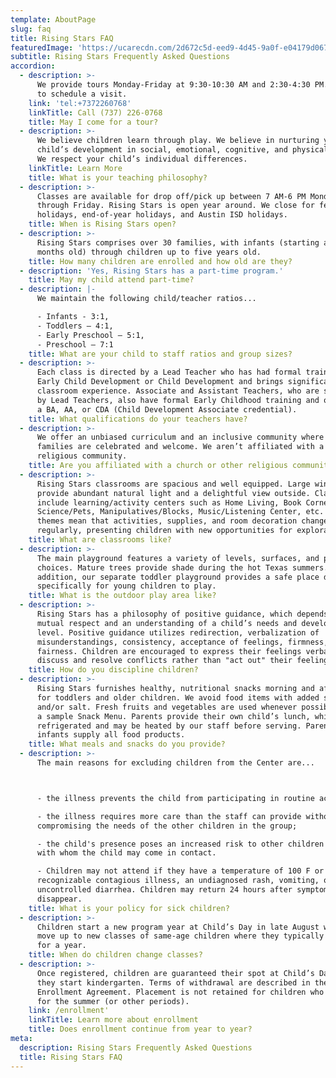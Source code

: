 ```yaml
---
template: AboutPage
slug: faq
title: Rising Stars FAQ
featuredImage: 'https://ucarecdn.com/2d672c5d-eed9-4d45-9a0f-e04179d067a6/'
subtitle: Rising Stars Frequently Asked Questions
accordion:
  - description: >-
      We provide tours Monday-Friday at 9:30-10:30 ​AM and 2:30-4:30 PM. Call us
      to schedule a visit.
    link: 'tel:+7372260768'
    linkTitle: Call (737) 226-0768
    title: May I come for a tour?
  - description: >-
      We believe children learn through play. We believe in nurturing your
      child’s development in social, emotional, cognitive, and physical skills.
      We respect your child’s individual differences.
    linkTitle: Learn More
    title: What is your teaching philosophy?
  - description: >-
      Classes are available for drop off/pick up between 7 AM-6 PM Monday
      through Friday. Rising Stars is open year around. We close for federal
      holidays, end-of-year holidays, and Austin ISD holidays.
    title: When is Rising Stars open?
  - description: >-
      Rising Stars comprises over 30 families, with infants (starting at two
      months old) through children up to five years old.
    title: How many children are enrolled and how old are they?
  - description: 'Yes, Rising Stars has a part-time program.'
    title: May my child attend part-time?
  - description: |-
      We maintain the following child/teacher ratios...

      - Infants - 3:1,
      - Toddlers – 4:1,
      - Early Preschool – 5:1,
      - Preschool – 7:1
    title: What are your child to staff ratios and group sizes?
  - description: >-
      Each class is directed by a Lead Teacher who has had formal training in
      Early Child Development or Child Development and brings significant
      classroom experience. Associate and Assistant Teachers, who are supervised
      by Lead Teachers, also have formal Early Childhood training and often hold
      a BA, AA, or CDA (Child Development Associate credential).
    title: What qualifications do your teachers have?
  - description: >-
      We offer an unbiased curriculum and an inclusive community where all
      families are celebrated and welcome. We aren’t affiliated with a church or
      religious community.
    title: Are you affiliated with a church or other religious community?
  - description: >-
      Rising Stars classrooms are spacious and well equipped. Large windows
      provide abundant natural light and a delightful view outside. Classrooms
      include learning/activity centers such as Home Living, Book Corner, Art,
      Science/Pets, Manipulatives/Blocks, Music/Listening Center, etc. Weekly
      themes mean that activities, supplies, and room decoration change
      regularly, presenting children with new opportunities for exploration.
    title: What are classrooms like?
  - description: >-
      The main playground features a variety of levels, surfaces, and play
      choices. Mature trees provide shade during the hot Texas summers. In
      addition, our separate toddler playground provides a safe place designed
      specifically for young children to play.
    title: What is the outdoor play area like?
  - description: >-
      Rising Stars has a philosophy of positive guidance, which depends on
      mutual respect and an understanding of a child’s needs and developmental
      level. Positive guidance utilizes redirection, verbalization of
      misunderstandings, consistency, acceptance of feelings, firmness, and
      fairness. Children are encouraged to express their feelings verbally and
      discuss and resolve conflicts rather than "act out" their feelings.
    title: How do you discipline children?
  - description: >-
      Rising Stars furnishes healthy, nutritional snacks morning and afternoon
      for toddlers and older children. We avoid food items with added sugar
      and/or salt. Fresh fruits and vegetables are used whenever possible. View
      a sample Snack Menu. Parents provide their own child’s lunch, which is
      refrigerated and may be heated by our staff before serving. Parents of
      infants supply all food products.
    title: What meals and snacks do you provide?
  - description: >-
      The main reasons for excluding children from the Center are...



      - the illness prevents the child from participating in routine activities;

      - the illness requires more care than the staff can provide without
      compromising the needs of the other children in the group;

      - the child's presence poses an increased risk to other children or adults
      with whom the child may come in contact.

      - Children may not attend if they have a temperature of 100 F or higher, a
      recognizable contagious illness, an undiagnosed rash, vomiting, or
      uncontrolled diarrhea. Children may return 24 hours after symptoms
      disappear.
    title: What is your policy for sick children?
  - description: >-
      Children start a new program year at Child’s Day in late August when they
      move up to new classes of same-age children where they typically remain
      for a year.
    title: When do children change classes?
  - description: >-
      Once registered, children are guaranteed their spot at Child’s Day until
      they start kindergarten. Terms of withdrawal are described in the
      Enrollment Agreement. Placement is not retained for children who withdraw
      for the summer (or other periods).
    link: /enrollment'
    linkTitle: Learn more about enrollment
    title: Does enrollment continue from year to year?
meta:
  description: Rising Stars Frequently Asked Questions
  title: Rising Stars FAQ
---
```


